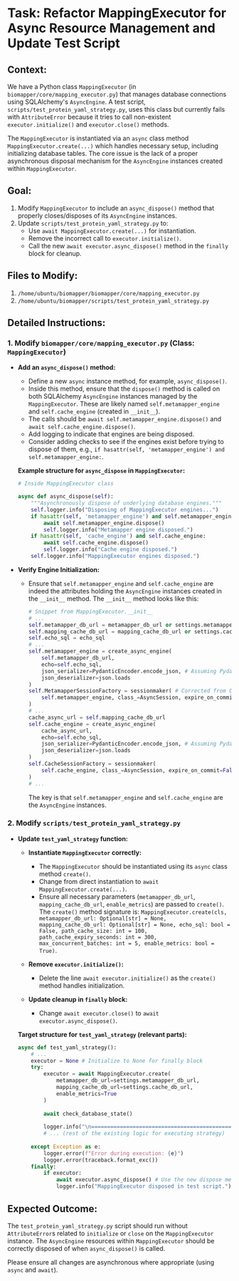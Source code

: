 # Task: Refactor MappingExecutor for Async Resource Management and Update Test Script

## Context:
We have a Python class `MappingExecutor` (in `biomapper/core/mapping_executor.py`) that manages database connections using SQLAlchemy's `AsyncEngine`. A test script, `scripts/test_protein_yaml_strategy.py`, uses this class but currently fails with `AttributeError` because it tries to call non-existent `executor.initialize()` and `executor.close()` methods.

The `MappingExecutor` is instantiated via an `async` class method `MappingExecutor.create(...)` which handles necessary setup, including initializing database tables. The core issue is the lack of a proper asynchronous disposal mechanism for the `AsyncEngine` instances created within `MappingExecutor`.

## Goal:
1.  Modify `MappingExecutor` to include an `async_dispose()` method that properly closes/disposes of its `AsyncEngine` instances.
2.  Update `scripts/test_protein_yaml_strategy.py` to:
    *   Use `await MappingExecutor.create(...)` for instantiation.
    *   Remove the incorrect call to `executor.initialize()`.
    *   Call the new `await executor.async_dispose()` method in the `finally` block for cleanup.

## Files to Modify:
1.  `/home/ubuntu/biomapper/biomapper/core/mapping_executor.py`
2.  `/home/ubuntu/biomapper/scripts/test_protein_yaml_strategy.py`

## Detailed Instructions:

### 1. Modify `biomapper/core/mapping_executor.py` (Class: `MappingExecutor`)

*   **Add an `async_dispose()` method:**
    *   Define a new `async` instance method, for example, `async_dispose()`.
    *   Inside this method, ensure that the `dispose()` method is called on both SQLAlchemy `AsyncEngine` instances managed by the `MappingExecutor`. These are likely named `self.metamapper_engine` and `self.cache_engine` (created in `__init__`).
    *   The calls should be `await self.metamapper_engine.dispose()` and `await self.cache_engine.dispose()`.
    *   Add logging to indicate that engines are being disposed.
    *   Consider adding checks to see if the engines exist before trying to dispose of them, e.g., `if hasattr(self, 'metamapper_engine') and self.metamapper_engine:`.

    **Example structure for `async_dispose` in `MappingExecutor`:**
    ```python
    # Inside MappingExecutor class

    async def async_dispose(self):
        """Asynchronously dispose of underlying database engines."""
        self.logger.info("Disposing of MappingExecutor engines...")
        if hasattr(self, 'metamapper_engine') and self.metamapper_engine:
            await self.metamapper_engine.dispose()
            self.logger.info("Metamapper engine disposed.")
        if hasattr(self, 'cache_engine') and self.cache_engine:
            await self.cache_engine.dispose()
            self.logger.info("Cache engine disposed.")
        self.logger.info("MappingExecutor engines disposed.")
    ```

*   **Verify Engine Initialization:**
    *   Ensure that `self.metamapper_engine` and `self.cache_engine` are indeed the attributes holding the `AsyncEngine` instances created in the `__init__` method. The `__init__` method looks like this:
        ```python
        # Snippet from MappingExecutor.__init__
        # ...
        self.metamapper_db_url = metamapper_db_url or settings.metamapper_db_url
        self.mapping_cache_db_url = mapping_cache_db_url or settings.cache_db_url
        self.echo_sql = echo_sql
        # ...
        self.metamapper_engine = create_async_engine(
            self.metamapper_db_url, 
            echo=self.echo_sql, 
            json_serializer=PydanticEncoder.encode_json, # Assuming PydanticEncoder is available
            json_deserializer=json.loads
        )
        self.MetamapperSessionFactory = sessionmaker( # Corrected from CacheMetamapperSessionFactory
            self.metamapper_engine, class_=AsyncSession, expire_on_commit=False
        )
        # ...
        cache_async_url = self.mapping_cache_db_url 
        self.cache_engine = create_async_engine(
            cache_async_url, 
            echo=self.echo_sql, 
            json_serializer=PydanticEncoder.encode_json, # Assuming PydanticEncoder is available
            json_deserializer=json.loads
        )
        self.CacheSessionFactory = sessionmaker( 
            self.cache_engine, class_=AsyncSession, expire_on_commit=False
        )
        # ...
        ```
        The key is that `self.metamapper_engine` and `self.cache_engine` are the `AsyncEngine` instances.

### 2. Modify `scripts/test_protein_yaml_strategy.py`

*   **Update `test_yaml_strategy` function:**
    *   **Instantiate `MappingExecutor` correctly:**
        *   The `MappingExecutor` should be instantiated using its `async` class method `create()`.
        *   Change from direct instantiation to `await MappingExecutor.create(...)`.
        *   Ensure all necessary parameters (`metamapper_db_url`, `mapping_cache_db_url`, `enable_metrics`) are passed to `create()`. The `create()` method signature is: `MappingExecutor.create(cls, metamapper_db_url: Optional[str] = None, mapping_cache_db_url: Optional[str] = None, echo_sql: bool = False, path_cache_size: int = 100, path_cache_expiry_seconds: int = 300, max_concurrent_batches: int = 5, enable_metrics: bool = True)`.

    *   **Remove `executor.initialize()`:**
        *   Delete the line `await executor.initialize()` as the `create()` method handles initialization.

    *   **Update cleanup in `finally` block:**
        *   Change `await executor.close()` to `await executor.async_dispose()`.

    **Target structure for `test_yaml_strategy` (relevant parts):**
    ```python
    async def test_yaml_strategy():
        # ...
        executor = None # Initialize to None for finally block
        try:
            executor = await MappingExecutor.create(
                metamapper_db_url=settings.metamapper_db_url,
                mapping_cache_db_url=settings.cache_db_url,
                enable_metrics=True 
            )
            
            await check_database_state()
            
            logger.info("\n==================================================\n")
            # ... (rest of the existing logic for executing strategy)
            
        except Exception as e:
            logger.error(f"Error during execution: {e}")
            logger.error(traceback.format_exc())
        finally:
            if executor:
                await executor.async_dispose() # Use the new dispose method
                logger.info("MappingExecutor disposed in test script.")
    ```

## Expected Outcome:
The `test_protein_yaml_strategy.py` script should run without `AttributeError`s related to `initialize` or `close` on the `MappingExecutor` instance. The `AsyncEngine` resources within `MappingExecutor` should be correctly disposed of when `async_dispose()` is called.

Please ensure all changes are asynchronous where appropriate (using `async` and `await`).
